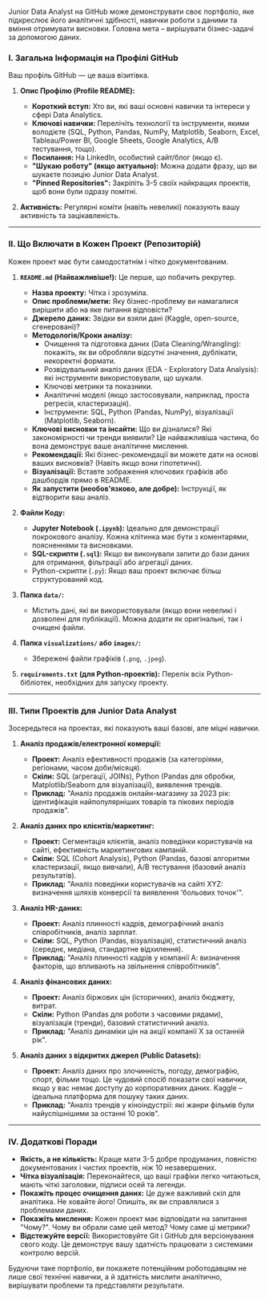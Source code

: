 Junior Data Analyst на GitHub може демонструвати своє портфоліо, яке підкреслює його аналітичні здібності, навички роботи з даними та вміння отримувати висновки. Головна мета – вирішувати бізнес-задачі за допомогою даних.

### I. Загальна Інформація на Профілі GitHub

Ваш профіль GitHub — це ваша візитівка.
1.  **Опис Профілю (Profile README):**
    * **Короткий вступ:** Хто ви, які ваші основні навички та інтереси у сфері Data Analytics.
    * **Ключові навички:** Перелічіть технології та інструменти, якими володієте (SQL, Python, Pandas, NumPy, Matplotlib, Seaborn, Excel, Tableau/Power BI, Google Sheets, Google Analytics, A/B тестування, тощо).
    * **Посилання:** На LinkedIn, особистий сайт/блог (якщо є).
    * **"Шукаю роботу" (якщо актуально):** Можна додати фразу, що ви шукаєте позицію Junior Data Analyst.
    * **"Pinned Repositories":** Закріпіть 3-5 своїх найкращих проектів, щоб вони були одразу помітні.

2.  **Активність:** Регулярні коміти (навіть невеликі) показують вашу активність та зацікавленість.

---

### II. Що Включати в Кожен Проект (Репозиторій)

Кожен проект має бути самодостатнім і чітко документованим.

1.  **`README.md` (Найважливіше!):** Це перше, що побачить рекрутер.
    * **Назва проекту:** Чітка і зрозуміла.
    * **Опис проблеми/мети:** Яку бізнес-проблему ви намагалися вирішити або на яке питання відповісти?
    * **Джерело даних:** Звідки ви взяли дані (Kaggle, open-source, сгенеровані)?
    * **Методологія/Кроки аналізу:**
        * Очищення та підготовка даних (Data Cleaning/Wrangling): покажіть, як ви обробляли відсутні значення, дублікати, некоректні формати.
        * Розвідувальний аналіз даних (EDA - Exploratory Data Analysis): які інструменти використовували, що шукали.
        * Ключові метрики та показники.
        * Аналітичні моделі (якщо застосовували, наприклад, проста регресія, кластеризація).
        * Інструменти: SQL, Python (Pandas, NumPy), візуалізації (Matplotlib, Seaborn).
    * **Ключові висновки та інсайти:** Що ви дізналися? Які закономірності чи тренди виявили? Це найважливіша частина, бо вона демонструє ваше аналітичне мислення.
    * **Рекомендації:** Які бізнес-рекомендації ви можете дати на основі ваших висновків? (Навіть якщо вони гіпотетичні).
    * **Візуалізації:** Вставте зображення ключових графіків або дашбордів прямо в README.
    * **Як запустити (необов'язково, але добре):** Інструкції, як відтворити ваш аналіз.

2.  **Файли Коду:**
    * **Jupyter Notebook (`.ipynb`):** Ідеально для демонстрації покрокового аналізу. Кожна клітинка має бути з коментарями, поясненнями та висновками.
    * **SQL-скрипти (`.sql`):** Якщо ви виконували запити до бази даних для отримання, фільтрації або агрегації даних.
    * Python-скрипти (`.py`): Якщо ваш проект включає більш структурований код.

3.  **Папка `data/`:**
    * Містить дані, які ви використовували (якщо вони невеликі і дозволені для публікації). Можна додати як оригінальні, так і очищені файли.

4.  **Папка `visualizations/` або `images/`:**
    * Збережені файли графіків (`.png`, `.jpeg`).

5.  **`requirements.txt` (для Python-проектів):** Перелік всіх Python-бібліотек, необхідних для запуску проекту.

---

### III. Типи Проектів для Junior Data Analyst

Зосередьтеся на проектах, які показують ваші базові, але міцні навички.

1.  **Аналіз продажів/електронної комерції:**
    * **Проект:** Аналіз ефективності продажів (за категоріями, регіонами, часом доби/місяця).
    * **Скіли:** SQL (агрегації, JOINs), Python (Pandas для обробки, Matplotlib/Seaborn для візуалізації), виявлення трендів.
    * **Приклад:** "Аналіз продажів онлайн-магазину за 2023 рік: ідентифікація найпопулярніших товарів та пікових періодів продажів".

2.  **Аналіз даних про клієнтів/маркетинг:**
    * **Проект:** Сегментація клієнтів, аналіз поведінки користувачів на сайті, ефективність маркетингових кампаній.
    * **Скіли:** SQL (Cohort Analysis), Python (Pandas, базові алгоритми кластеризації, якщо вивчали), A/B тестування (базовий аналіз результатів).
    * **Приклад:** "Аналіз поведінки користувачів на сайті XYZ: визначення шляхів конверсії та виявлення 'больових точок'".

3.  **Аналіз HR-даних:**
    * **Проект:** Аналіз плинності кадрів, демографічний аналіз співробітників, аналіз зарплат.
    * **Скіли:** SQL, Python (Pandas, візуалізація), статистичний аналіз (середнє, медіана, стандартне відхилення).
    * **Приклад:** "Аналіз плинності кадрів у компанії А: визначення факторів, що впливають на звільнення співробітників".

4.  **Аналіз фінансових даних:**
    * **Проект:** Аналіз біржових цін (історичних), аналіз бюджету, витрат.
    * **Скіли:** Python (Pandas для роботи з часовими рядами), візуалізація (тренди), базовий статистичний аналіз.
    * **Приклад:** "Аналіз динаміки цін на акції компанії X за останній рік".

5.  **Аналіз даних з відкритих джерел (Public Datasets):**
    * **Проект:** Аналіз даних про злочинність, погоду, демографію, спорт, фільми тощо. Це чудовий спосіб показати свої навички, якщо у вас немає доступу до корпоративних даних. Kaggle – ідеальна платформа для пошуку таких даних.
    * **Приклад:** "Аналіз трендів у кіноіндустрії: які жанри фільмів були найуспішнішими за останні 10 років".

---

### IV. Додаткові Поради

* **Якість, а не кількість:** Краще мати 3-5 добре продуманих, повністю документованих і чистих проектів, ніж 10 незавершених.
* **Чітка візуалізація:** Переконайтеся, що ваші графіки легко читаються, мають чіткі заголовки, підписи осей та легенди.
* **Покажіть процес очищення даних:** Це дуже важливий скіл для аналітика. Не ховайте його! Опишіть, як ви справлялися з проблемами даних.
* **Покажіть мислення:** Кожен проект має відповідати на запитання "Чому?". Чому ви обрали саме цей метод? Чому саме ці метрики?
* **Відстежуйте версії:** Використовуйте Git і GitHub для версіонування свого коду. Це демонструє вашу здатність працювати з системами контролю версій.

Будуючи таке портфоліо, ви покажете потенційним роботодавцям не лише свої технічні навички, а й здатність мислити аналітично, вирішувати проблеми та представляти результати.